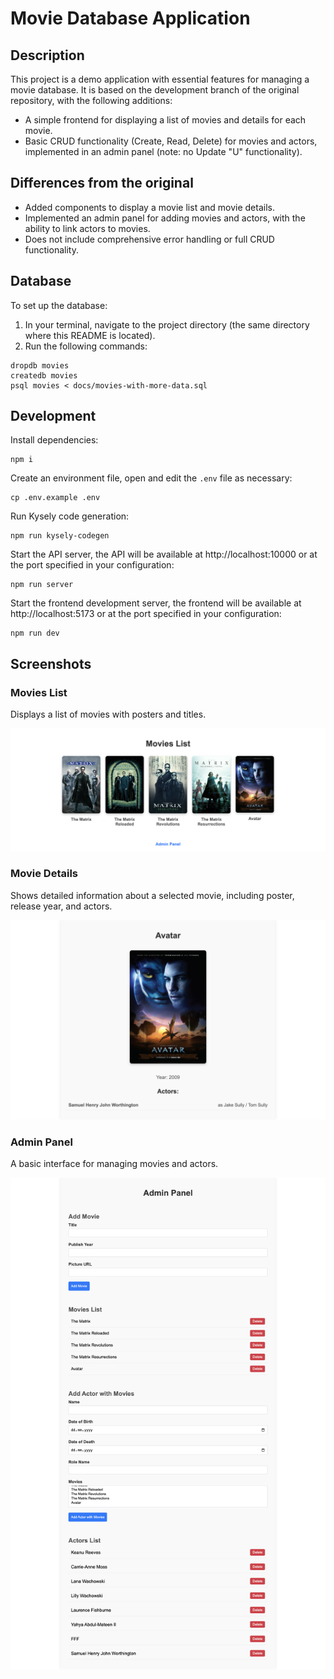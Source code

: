 # Movie Database Application

## Description

This project is a demo application with essential features for managing a movie database. It is based on the development branch of the original repository, with the following additions:

- A simple frontend for displaying a list of movies and details for each movie.
- Basic CRUD functionality (Create, Read, Delete) for movies and actors, implemented in an admin panel (note: no Update "U" functionality).

## Differences from the original

- Added components to display a movie list and movie details.
- Implemented an admin panel for adding movies and actors, with the ability to link actors to movies.
- Does not include comprehensive error handling or full CRUD functionality.

## Database

To set up the database:

1. In your terminal, navigate to the project directory (the same directory where this README is located).
1. Run the following commands:

```
dropdb movies
createdb movies
psql movies < docs/movies-with-more-data.sql
```

## Development

Install dependencies:

```
npm i
```

Create an environment file, open and edit the `.env` file as necessary:

```
cp .env.example .env
```

Run Kysely code generation:

```
npm run kysely-codegen
```

Start the API server, the API will be available at http://localhost:10000 or at the port specified in your configuration:

```
npm run server
```

Start the frontend development server, the frontend will be available at http://localhost:5173 or at the port specified in your configuration:

```
npm run dev
```

## Screenshots

### Movies List

Displays a list of movies with posters and titles.

![List of movies](./screenshots/Movies_list.png)

### Movie Details

Shows detailed information about a selected movie, including poster, release year, and actors.

![Movie Information](./screenshots/Movie_description.png)

### Admin Panel

A basic interface for managing movies and actors.

![Admin Panel](./screenshots/Admin_panel.png)
